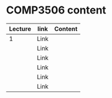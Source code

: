 # COMP3506 content


| Lecture | link | Content |
| ------- | ---- | --------|
|   1     | Link |         |
|         | Link |         |
|         | Link |         |
|         | Link |         |
|         | Link |         |
|         | Link |         |

